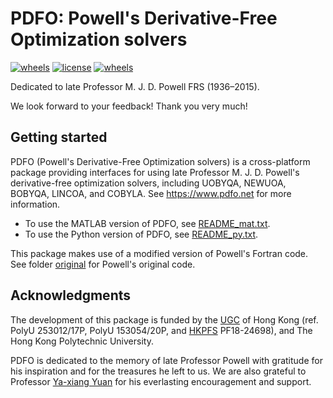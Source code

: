 # PDFO: Powell's Derivative-Free Optimization solvers

[![wheels](https://github.com/pdfo/pdfo/actions/workflows/wheels.yml/badge.svg)](https://github.com/pdfo/pdfo/actions/workflows/wheels.yml)
[![license](https://img.shields.io/badge/license-LGPLv3+-blue)](https://github.com/pdfo/pdfo/blob/main/LICENCE.txt)
[![wheels](https://img.shields.io/pypi/v/pdfo)](https://pypi.org/project/pdfo/)

Dedicated to late Professor M. J. D. Powell FRS (1936&ndash;2015).

We look forward to your feedback! Thank you very much!

## Getting started

PDFO (Powell's Derivative-Free Optimization solvers) is a cross-platform package
providing interfaces for using late Professor M. J. D. Powell's derivative-free
optimization solvers, including UOBYQA, NEWUOA, BOBYQA, LINCOA, and COBYLA.
See https://www.pdfo.net for more information.

- To use the MATLAB version of PDFO, see [README_mat.txt](https://github.com/pdfo/pdfo/blob/main/README_mat.md).
- To use the Python version of PDFO, see [README_py.txt](https://github.com/pdfo/pdfo/blob/main/README_py.md).

This package makes use of a modified version of Powell's Fortran code. See
folder [original](https://github.com/pdfo/pdfo/tree/main/fsrc/original) for 
Powell's original code.

## Acknowledgments

The development of this package is funded by the [UGC](https://www.ugc.edu.hk/)
of Hong Kong (ref. PolyU 253012/17P, PolyU 153054/20P, and 
[HKPFS](https://cerg1.ugc.edu.hk/hkpfs/) PF18-24698), and The Hong Kong 
Polytechnic University.

PDFO is dedicated to the memory of late Professor Powell with gratitude for
his inspiration and for the treasures he left to us. We are also grateful
to Professor [Ya-xiang Yuan](http://lsec.cc.ac.cn/~yyx/) for his everlasting 
encouragement and support.

